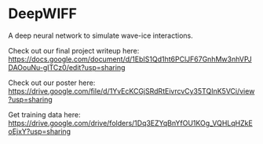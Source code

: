 # DeepWIFF
A deep neural network to simulate wave-ice interactions.

Check out our final project writeup here:
https://docs.google.com/document/d/1EbIS1Qd1ht6PClJF67GnhMw3nhVPJDAOouNu-gITCz0/edit?usp=sharing

Check out our poster here:
https://drive.google.com/file/d/1YvEcKCGjSRdRtEivrcvCy35TQInK5VCi/view?usp=sharing

Get training data here: https://drive.google.com/drive/folders/1Dq3EZYqBnYfOU1KOg_VQHLqHZkEoEjxY?usp=sharing
